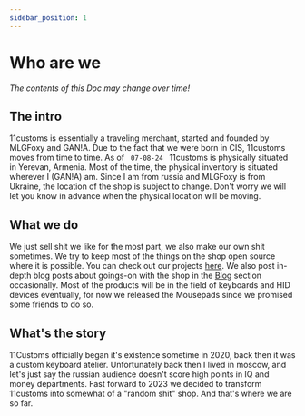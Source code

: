 ```yaml
---
sidebar_position: 1
---
```


# Who are we 

_The contents of this Doc may change over time!_

## The intro
11customs is essentially a traveling merchant, started and founded by MLGFoxy and GAN!A. Due to the fact that we were born in CIS, 11customs moves from time to time. As of <code> 07-08-24 </code> 11customs is physically situated in Yerevan, Armenia. Most of the time, the physical inventory is situated wherever I (GAN!A) am. Since I am from russia and MLGFoxy is from Ukraine, the location of the shop is subject to change. Don't worry we will let you know in advance when the physical location will be moving.

## What we do
We just sell shit we like for the most part, we also make our own shit sometimes. We try to keep most of the things on the shop open source where it is possible. You can check out our projects [here](./category/projects/). We also post in-depth blog posts about goings-on with the shop in the [Blog](/blog) section occasionally. Most of the products will be in the field of keyboards and HID devices eventually, for now we released the Mousepads since we promised some friends to do so. 

## What's the story
11Customs officially began it's existence sometime in 2020, back then it was a custom keyboard atelier. Unfortunately back then I lived in moscow, and let's just say the russian audience doesn't score high points in IQ and money departments. Fast forward to 2023 we decided to transform 11customs into somewhat of a "random shit" shop. And that's where we are so far.
